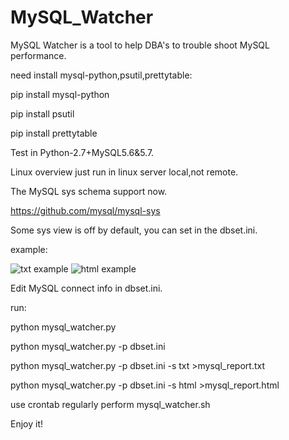 # MySQL_Watcher
MySQL Watcher is a tool to help DBA's to trouble shoot MySQL performance.

need install mysql-python,psutil,prettytable:

pip install mysql-python

pip install psutil

pip install prettytable


Test in Python-2.7+MySQL5.6&5.7.

Linux overview just run in linux server local,not remote.

The MySQL sys schema support now.

https://github.com/mysql/mysql-sys

Some sys view is off by default, you can set in the dbset.ini.

example:

![txt example](https://github.com/kinghows/MySQL_Watcher/blob/master/txt.jpg)
![html example](https://github.com/kinghows/MySQL_Watcher/blob/master/html.jpg)

Edit MySQL connect info in dbset.ini.

run:

python mysql_watcher.py

python mysql_watcher.py -p dbset.ini

python mysql_watcher.py -p dbset.ini -s txt >mysql_report.txt

python mysql_watcher.py -p dbset.ini -s html >mysql_report.html

use crontab regularly perform mysql_watcher.sh

Enjoy it! 
